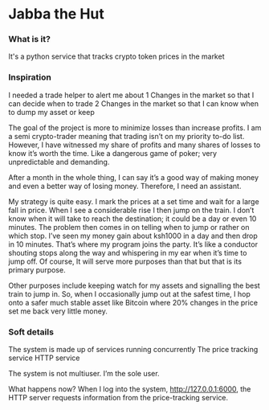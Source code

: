 # Jabba the Hut

### What is it?

It's a python service that tracks crypto token prices in the market

### Inspiration

I needed a trade helper to alert me about 
1 Changes in the market so that I can decide when to trade
2 Changes in the market so that I can know when to dump my asset or keep

The goal of the project is more to minimize losses than increase profits. I am a semi crypto-trader meaning that trading isn’t on my priority to-do list. However, I have witnessed my share of profits and many shares of losses to know it’s worth the time. Like a dangerous game of poker; very unpredictable and demanding. 

After a month in the whole thing, I can say it’s a good way of making money and even a better way of losing money. Therefore, I need an assistant.

My strategy is quite easy. I mark the prices at a set time and wait for a large fall in price. When I see a considerable rise I then jump on the train. I don’t know when it will take to reach the destination; it could be a day or even 10 minutes. The problem then comes in on telling when to jump or rather on which stop. I’ve seen my money gain about ksh1000 in a day and then drop in 10 minutes. That’s where my program joins the party. It’s like a conductor shouting stops along the way and whispering in my ear when it’s time to jump off. Of course, It will serve more purposes than that but that is its primary purpose.

Other purposes include keeping watch for my assets and signalling the best train to jump in. So, when I occasionally jump out at the safest time, I hop onto a safer much stable asset like Bitcoin where 20% changes in the price set me back very little money.

### Soft details

The system is made up of services running concurrently
The price tracking service
HTTP service

The system is not multiuser. I’m the sole user. 

What happens now? When I log into the system, http://127.0.0.1:6000, the HTTP server requests information from the price-tracking service.
